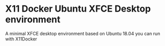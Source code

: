 # X11 Docker Ubuntu XFCE Desktop environment

A minimal XFCE desktop environment based on Ubuntu 18.04 you can run with X11Docker

